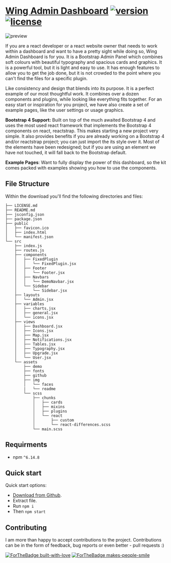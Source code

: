 # [Wing Admin Dashboard](https://tayyab-khalid.github.io/wing-admin-dashboard/) [![version](https://img.shields.io/badge/version-0.1.0-blue.svg)](https://tayyab-khalid.github.io/admin/dashboard/) [![license](https://img.shields.io/badge/license-MIT-blue.svg)](https://github.com/tayyab-khalid/wing-admin-dashboard/blob/master/LICENSE)

![preview](https://github.com/tayyab-khalid/wing-admin-dashboard/blob/master/src/assets/img/readme/preview.png?raw=true)

If you are a react developer or a react website owner that needs to work within a dashboard and want to have a pretty sight while doing so, Wing Admin Dashboard is for you. It is a Bootstrap Admin Panel which combines soft colours with beautiful typography and spacious cards and graphics. It is a powerful tool, but it is light and easy to use. It has enough features to allow you to get the job done, but it is not crowded to the point where you can't find the files for a specific plugin.

Like consistency and design that blends into its purpose. It is a perfect example of our most thoughtful work. It combines over a dozen components and plugins, while looking like everything fits together. For an easy start or inspiration for you project, we have also create a set of example pages, like the user settings or usage graphics.

**Bootstrap 4 Support:** Built on top of the much awaited Bootstrap 4 and uses the most used react framework that implements the Bootstrap 4 components on react, reactstrap. This makes starting a new project very simple. It also provides benefits if you are already working on a Bootstrap 4 and/or reactstrap project; you can just import the its style over it. Most of the elements have been redesigned; but if you are using an element we have not touched, it will fall back to the Bootstrap default.

**Example Pages**: Want to fully display the power of this dashboard, so the kit comes packed with examples showing you how to use the components.

## File Structure

Within the download you'll find the following directories and files:

```
├── LICENSE.md
├── README.md
├── jsconfig.json
├── package.json
├── public
│   ├── favicon.ico
│   ├── index.html
│   └── manifest.json
└── src
    ├── index.js
    ├── routes.js
    ├── components
    │   ├── FixedPlugin
    │   │   └── FixedPlugin.jsx
    │   ├── Footer
    │   │   └── Footer.jsx
    │   ├── Navbars
    │   │   └── DemoNavbar.jsx
    │   └── Sidebar
    │       └── Sidebar.jsx
    ├── layouts
    │   └── Admin.jsx
    ├── variables
    │   ├── charts.jsx
    │   ├── general.jsx
    │   └── icons.jsx
    ├── views
    │   ├── Dashboard.jsx
    │   ├── Icons.jsx
    │   ├── Map.jsx
    │   ├── Notifications.jsx
    │   ├── Tables.jsx
    │   ├── Typography.jsx
    │   ├── Upgrade.jsx
    │   └── User.jsx
    └── assets
        ├── demo
        ├── fonts
        ├── github
        ├── img
        │   └── faces
        |   └── readme
        └── scss
            ├── chunks
            │   ├── cards
            │   ├── mixins
            │   ├── plugins
            │   └── react
            │       ├── custom
            │       └── react-differences.scss
            └── main.scss
```

## Requirments

- npm `^6.14.8`

## Quick start

Quick start options:

- [Download from Github](https://github.com/tayyab-khalid/wing-admin-dashboard/archive/master.zip).
- Extract file.
- Run `npm i`
- Then `npm start`

## Contributing

I am more than happy to accept contributions to the project. Contributions can be in the form of feedback, bug reports or even better - pull requests :)

[![ForTheBadge built-with-love](http://ForTheBadge.com/images/badges/built-with-love.svg)](https://workcorp.herokuapp.com) [![ForTheBadge makes-people-smile](http://ForTheBadge.com/images/badges/makes-people-smile.svg)](https://workcorp.herokuapp.com)

